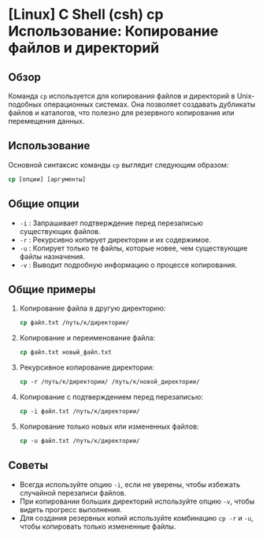 # [Linux] C Shell (csh) cp Использование: Копирование файлов и директорий

## Обзор
Команда `cp` используется для копирования файлов и директорий в Unix-подобных операционных системах. Она позволяет создавать дубликаты файлов и каталогов, что полезно для резервного копирования или перемещения данных.

## Использование
Основной синтаксис команды `cp` выглядит следующим образом:

```csh
cp [опции] [аргументы]
```

## Общие опции
- `-i` : Запрашивает подтверждение перед перезаписью существующих файлов.
- `-r` : Рекурсивно копирует директории и их содержимое.
- `-u` : Копирует только те файлы, которые новее, чем существующие файлы назначения.
- `-v` : Выводит подробную информацию о процессе копирования.

## Общие примеры
1. Копирование файла в другую директорию:
   ```csh
   cp файл.txt /путь/к/директории/
   ```

2. Копирование и переименование файла:
   ```csh
   cp файл.txt новый_файл.txt
   ```

3. Рекурсивное копирование директории:
   ```csh
   cp -r /путь/к/директории/ /путь/к/новой_директории/
   ```

4. Копирование с подтверждением перед перезаписью:
   ```csh
   cp -i файл.txt /путь/к/директории/
   ```

5. Копирование только новых или измененных файлов:
   ```csh
   cp -u файл.txt /путь/к/директории/
   ```

## Советы
- Всегда используйте опцию `-i`, если не уверены, чтобы избежать случайной перезаписи файлов.
- При копировании больших директорий используйте опцию `-v`, чтобы видеть прогресс выполнения.
- Для создания резервных копий используйте комбинацию `cp -r` и `-u`, чтобы копировать только измененные файлы.
